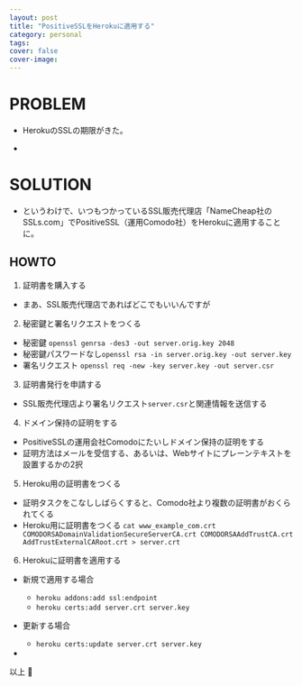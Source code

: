 ```yaml
---
layout: post
title: "PositiveSSLをHerokuに適用する"
category: personal
tags:
cover: false
cover-image:
---
```


# PROBLEM
- HerokuのSSLの期限がきた。

-

# SOLUTION
- というわけで、いつもつかっているSSL販売代理店「NameCheap社のSSLs.com」でPositiveSSL（運用Comodo社）をHerokuに適用することに。

## HOWTO
1. 証明書を購入する
  - まあ、SSL販売代理店であればどこでもいいんですが
2. 秘密鍵と署名リクエストをつくる
  - 秘密鍵 `openssl genrsa -des3 -out server.orig.key 2048`
  - 秘密鍵パスワードなし`openssl rsa -in server.orig.key -out server.key`
  - 署名リクエスト `openssl req -new -key server.key -out server.csr`
3. 証明書発行を申請する
  - SSL販売代理店より署名リクエスト`server.csr`と関連情報を送信する
4. ドメイン保持の証明をする
  - PositiveSSLの運用会社Comodoにたいしドメイン保持の証明をする
  - 証明方法はメールを受信する、あるいは、Webサイトにプレーンテキストを設置するかの2択
5. Heroku用の証明書をつくる
  - 証明タスクをこなししばらくすると、Comodo社より複数の証明書がおくられてくる
  - Heroku用に証明書をつくる `cat www_example_com.crt COMODORSADomainValidationSecureServerCA.crt COMODORSAAddTrustCA.crt AddTrustExternalCARoot.crt > server.crt`
6. Herokuに証明書を適用する
  - 新規で適用する場合
    - `heroku addons:add ssl:endpoint`
    - `heroku certs:add server.crt server.key`
  - 更新する場合
    - `heroku certs:update server.crt server.key`

-

以上 :construction_worker:
